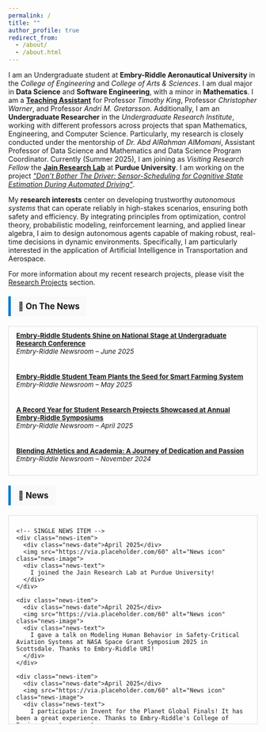 ```yaml
---
permalink: /
title: ""
author_profile: true
redirect_from: 
  - /about/
  - /about.html
---
```


I am an Undergraduate student at **Embry-Riddle Aeronautical University** in the *College of Engineering* and *College of Arts & Sciences*. I am dual major in **Data Science** and **Software Engineering**, with a minor in **Mathematics**. I am a [**Teaching Assistant**](https://bossiemanuele.github.io/teaching/) for Professor *Timothy King*, Professor *Christopher Warner*, and Professor *Andri M. Gretarsson*. Additionally, I am an **Undergraduate Researcher** in the *Undergraduate Research Institute*, working with different professors across projects that span Mathematics, Engineering, and Computer Science. Particularly, my research is closely conducted under the mentorship of *Dr. Abd AlRahman AlMomani*, Assistant Professor of Data Science and Mathematics and Data Science Program Coordinator. Currently (Summer 2025), I am joining as *Visiting Research Fellow* the [**Jain Research Lab**](https://engineering.purdue.edu/JainResearchLab/) at **Purdue University**. I am working on the project *["Don’t Bother The Driver: Sensor-Scheduling for Cognitive State Estimation During Automated Driving"](https://bossiemanuele.github.io/portfolio/00_SURF/)*.

My **research interests** center on developing trustworthy *autonomous systems* that can operate reliably in high-stakes scenarios, ensuring both safety and efficiency. By integrating principles from optimization, control theory, probabilistic modeling, reinforcement learning, and applied linear algebra, I aim to design autonomous agents capable of making robust, real-time decisions in dynamic environments. Specifically, I am particularly interested in the application of Artificial Intelligence in Transportation and Aerospace.

For more information about my recent research projects, please visit the [Research Projects](https://bossiemanuele.github.io/portfolio/) section.

<!-- ON THE NEWS BANNER -->
<div style="background-color:#f9f9f9; border-left:5px solid #007acc; padding:10px 15px; margin: 20px 0; font-weight:bold; font-size:1.2em; width: fit-content;">
📰 On The News
</div>

<!-- SCROLLABLE NEWS SECTION -->
<div class="news-scroll-container">
  <ul class="news-list">
    <li>
      <strong><a href="https://news.erau.edu/headlines/embry-riddle-students-shine-on-national-stage-at-undergraduate-research-conference" target="_blank">Embry‑Riddle Students Shine on National Stage at Undergraduate Research Conference</a></strong><br>
      <em>Embry-Riddle Newsroom – June 2025</em>
    </li>
    <li>
      <strong><a href="https://news.erau.edu/headlines/embry-riddle-student-team-plants-the-seed-for-smart-farming-system" target="_blank">Embry‑Riddle Student Team Plants the Seed for Smart Farming System</a></strong><br>
      <em>Embry-Riddle Newsroom – May 2025</em>
    </li>
    <li>
      <strong><a href="https://news.erau.edu/headlines/a-record-year-for-student-research-projects-showcased-at-annual-embry-riddle-symposiums" target="_blank">A Record Year for Student Research Projects Showcased at Annual Embry‑Riddle Symposiums</a></strong><br>
      <em>Embry-Riddle Newsroom – April 2025</em>
    </li>
    <li>
      <strong><a href="https://erau.edu/hub-spoke/stories/blending-athletics-and-academia-a-journey-of-dedication-and-passion" target="_blank">Blending Athletics and Academia: A Journey of Dedication and Passion</a></strong><br>
      <em>Embry-Riddle Newsroom – November 2024</em>
    </li>
    <!-- Add more items as needed -->
  </ul>
</div>

<!-- CSS -->
<style>
.news-scroll-container {
  max-height: 200px;
  overflow-y: auto;
  border: 1px solid #ddd;
  padding: 10px 15px;
  background-color: #fefefe;
}

.news-list {
  list-style: none;
  padding: 0;
  margin: 0;
}

.news-list li {
  margin-bottom: 15px;
  font-size: 0.95em;
}
</style>



<!-- NEWS -->
<div style="background-color:#f9f9f9; border-left:5px solid #007acc; padding:10px 15px; margin: 20px 0; font-weight:bold; font-size:1.2em; width: fit-content;">
📰 News
</div>

<!-- SCROLLABLE CONTAINER -->
<div class="news-scroll-container">
  <!-- NEWS LIST -->
  <div class="news-list">

    <!-- SINGLE NEWS ITEM -->
    <div class="news-item">
      <div class="news-date">April 2025</div>
      <img src="https://via.placeholder.com/60" alt="News icon" class="news-image">
      <div class="news-text">
        I joined the Jain Research Lab at Purdue University!
      </div>
    </div>

    <div class="news-item">
      <div class="news-date">April 2025</div>
      <img src="https://via.placeholder.com/60" alt="News icon" class="news-image">
      <div class="news-text">
        I gave a talk on Modeling Human Behavior in Safety-Critical Aviation Systems at NASA Space Grant Symposium 2025 in Scottsdale. Thanks to Embry-Riddle URI!
      </div>
    </div>

    <div class="news-item">
      <div class="news-date">April 2025</div>
      <img src="https://via.placeholder.com/60" alt="News icon" class="news-image">
      <div class="news-text">
        I participate in Invent for the Planet Global Finals! It has been a great experience. Thanks to Embry-Riddle's College of Engineering to support us.
      </div>
    </div>

    <div class="news-item">
      <div class="news-date">April 2025</div>
      <img src="https://via.placeholder.com/60" alt="News icon" class="news-image">
      <div class="news-text">
        I gave a talk at NCUR 2025. It has been an amazing opportunity to network with some of the brightest minds around the country. Thanks to Embry-Riddle URI!
      </div>
    </div>

    <div class="news-item">
      <div class="news-date">February 2025</div>
      <img src="https://via.placeholder.com/60" alt="News icon" class="news-image">
      <div class="news-text">
        I've been selected to join the Jain Research Laboratory at Purdue University this Summer as part of SURF 2025. I'll be working on the project “Don’t Bother The Driver: Sensor-Scheduling for Cognitive State Estimation During Automated Driving.”
      </div>
    </div>

    <div class="news-item">
      <div class="news-date">February 2025</div>
      <img src="https://via.placeholder.com/60" alt="News icon" class="news-image">
      <div class="news-text">
        I won the Invent for the Planet 2025 - Engineering Challenge at the university level with the project “AI-Driven Smart Agriculture for Climate Resilience.” Our solution has been selected as one of the top 7 worldwide and we will present it at Texas A&M University!
      </div>
    </div>

    <div class="news-item">
      <div class="news-date">January 2025</div>
      <img src="https://via.placeholder.com/60" alt="News icon" class="news-image">
      <div class="news-text">
        The paper <b>Phishing in the Digital Age: Surveying Public Awareness and Leveraging AI for Defense</b> has been accepted for publication at the Intelligent Systems Conference (IntelliSys) 2025. I will present at IntelliSys 2025 in Amsterdam!
      </div>
    </div>

    <div class="news-item">
      <div class="news-date">January 2025</div>
      <img src="https://via.placeholder.com/60" alt="News icon" class="news-image">
      <div class="news-text">
        The abstract "Phishing in the Digital Age: Surveying Public Awareness and Leveraging AI for Defense" has been accepted for presentation at the National Conference on Undergraduate Research (NCUR) 2025. I will present at NCUR 2025 in Pittsburgh!
      </div>
    </div>

    <div class="news-item">
      <div class="news-date">October 2024</div>
      <img src="https://via.placeholder.com/60" alt="News icon" class="news-image">
      <div class="news-text">
        Received 2024-25 CBSI Philanthropy Council Award for the project “Modeling Human Behavior in Safety-Critical Aviation Systems.”
      </div>
    </div>

    <div class="news-item">
      <div class="news-date">October 2024</div>
      <img src="https://via.placeholder.com/60" alt="News icon" class="news-image">
      <div class="news-text">
        Received 2024-25 E-Prize Award for the project “AI-Driven Optimization of the Actual Takeoff Weight.”
      </div>
    </div>

  </div>
</div>

<!-- CSS STYLING -->
<style>
.news-scroll-container {
  max-height: 400px; /* adjust height as needed */
  overflow-y: auto;
  border: 1px solid #ddd;
  padding: 10px 0;
  background-color: #fefefe;
}

.news-list {
  display: flex;
  flex-direction: column;
  gap: 20px;
  max-width: 900px;
  padding: 0 15px;
}

.news-item {
  display: flex;
  align-items: flex-start;
  gap: 15px;
  padding-bottom: 10px;
  border-bottom: 1px solid #e0e0e0;
}

.news-date {
  font-size: 0.85em;
  color: #555;
  min-width: 80px;
  flex-shrink: 0;
}

.news-image {
  width: 60px;
  height: 60px;
  object-fit: cover;
  border-radius: 8px;
  flex-shrink: 0;
}

.news-text {
  font-size: 0.95em;
  line-height: 1.4;
}
</style>

